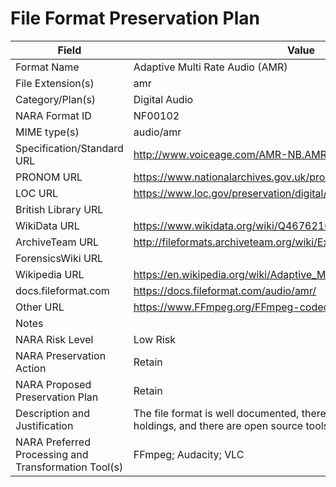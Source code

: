 # File Format Preservation Plan
  | Field | Value |
  | ----------- | ----------- |
  | Format Name | Adaptive Multi Rate Audio (AMR) | 
| File Extension(s) | amr | 
| Category/Plan(s) | Digital Audio | 
| NARA Format ID | NF00102 | 
| MIME type(s) | audio/amr | 
| Specification/Standard URL | <http://www.voiceage.com/AMR-NB.AMR.html> | 
| PRONOM URL | <https://www.nationalarchives.gov.uk/pronom/fmt/356> | 
| LOC URL | <https://www.loc.gov/preservation/digital/formats/fdd/fdd000254.shtml> | 
| British Library URL |  | 
| WikiData URL | <https://www.wikidata.org/wiki/Q4676210> | 
| ArchiveTeam URL | <http://fileformats.archiveteam.org/wiki/Ext:amr> | 
| ForensicsWiki URL |  | 
| Wikipedia URL | <https://en.wikipedia.org/wiki/Adaptive_Multi-Rate_audio_codec> | 
| docs.fileformat.com | <https://docs.fileformat.com/audio/amr/> | 
| Other URL | <https://www.FFmpeg.org/FFmpeg-codecs.html> | 
| Notes |  | 
| NARA Risk Level | Low Risk | 
| NARA Preservation Action | Retain | 
| NARA Proposed Preservation Plan | Retain | 
| Description and Justification | The file format is well documented, there are minimal files in the holdings, and there are open source tools available for transcoding. | 
| NARA Preferred Processing and Transformation Tool(s) | FFmpeg; Audacity; VLC | 
